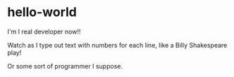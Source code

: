 # hello-world
I'm I real developer now!!

Watch as I type out text with numbers for each line, like a Billy Shakespeare play!

Or some sort of programmer I suppose.
